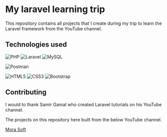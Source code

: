 
# My laravel learning trip

This repository contains all projects that I create during my trip to learn the Laravel framework from the YouTube channel.


## Technologies used
![PHP](https://img.shields.io/badge/PHP-%23777BB4.svg?style=logl&logo=php&logoColor=white)
![Laravel](https://img.shields.io/badge/Laravel-%23FF2D20.svg?style=logl&logo=laravel&logoColor=white)
![MySQL](https://img.shields.io/badge/MySQL-%2300f.svg?style=logl&logo=mysql&logoColor=white)

![Postman](https://img.shields.io/badge/Postman-FF6C37?style=logl&logo=postman&logoColor=white)


![HTML5](https://img.shields.io/badge/HTML5-%23E34F26.svg?style=logl&logo=html5&logoColor=white)
![CSS3](https://img.shields.io/badge/CSS3-%231572B6.svg?style=logl&logo=css3&logoColor=white)
![Bootstrap](https://img.shields.io/badge/Bootstrap-%23563D7C.svg?style=logl&logo=bootstrap&logoColor=white)
## Contributing

I would to thank Samir Gamal who created Laravel tutorials on his YouTube channel. 

The projects on this repository here built from the below YouTube channel.

[Mora Soft](https://www.youtube.com/@MoraSoft)
